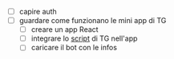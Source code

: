 - [ ] capire auth
- [ ] guardare come funzionano le mini app di TG
  - [ ] creare un app React
  - [ ] integrare lo [script](https://core.telegram.org/bots/webapps) di TG nell'app
  - [ ] caricare il bot con le infos
